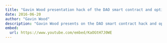 ```yaml
---
title: "Gavin Wood presentation hack of the DAO smart contract and options Ethereum community"
date: 2016-06-20
author: "Gavin Wood"
description: "Gavin Wood presents on the DAO smart contract hack and options for the Ethereum community, Dutch Blockchain Conference, June 20, 2016"
embed:
  url: https://www.youtube.com/embed/KaOGtH7J0WE
---
```

